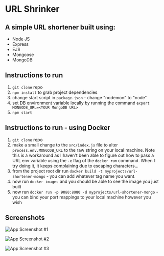 # URL Shrinker

## A simple URL shortener built using:

- Node JS
- Express
- EJS
- Mongoose
- MongoDB

## Instructions to run

1. `git clone` repo
2. `npm install` to grab project dependencies
3. change start script in `package.json` - change "nodemon" to "node"
4. set DB environment variable locally by running the command `export MONGODB_URL=<YOUR MongoDB URL>`
5. `npm start`

## Instructions to run - using Docker

1. `git clone` repo
2. make a small change to the `src/index.js` file to alter `process.env.MONGODB_URL` to the raw string on your local machine. Note this is a workaround as I haven't been able to figure out how to pass a URL env variable using the `-e` flag of the `docker run` command. When I try doing it, it keeps complaining due to escaping characters...
3. from the project root dir run `docker build -t myprojects/url-shortener-mongo` - you can add whatever tag name you want.
4. now run `docker images` and you should be able to see the image you just built
5. now run `docker run -p 9080:8080 -d myprojects/url-shortener-mongo` - you can bind your port mappings to your local machine however you wish

## Screenshots

![App Screenshot #1](https://user-images.githubusercontent.com/37054216/90594236-4529e280-e22d-11ea-9734-2c81e082f133.png)

![App Screenshot #2](https://user-images.githubusercontent.com/37054216/90594237-4529e280-e22d-11ea-9fde-be649823350f.png)

![App Screenshot #3](https://user-images.githubusercontent.com/37054216/90594233-43601f00-e22d-11ea-8329-7b52c5b00832.png)
